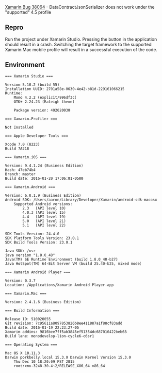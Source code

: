 [Xamarin Bug 38064](https://bugzilla.xamarin.com/show_bug.cgi?id=38064) - DataContractJsonSerializer does not work under the "supported" 4.5 profile

## Repro

Run the project under Xamarin Studio. Pressing the button in the application should result in a crash. Switching the target framework to the supported Xamarin.Mac mobile profile will result in a successful execution of the code.

## Environment

```
=== Xamarin Studio ===

Version 5.10.2 (build 55)
Installation UUID: 2701a58e-0630-4e42-b81d-229161066215
Runtime:
	Mono 4.2.2 (explicit/996df3c)
	GTK+ 2.24.23 (Raleigh theme)

	Package version: 402020030

=== Xamarin.Profiler ===

Not Installed

=== Apple Developer Tools ===

Xcode 7.0 (8223)
Build 7A218

=== Xamarin.iOS ===

Version: 9.4.1.24 (Business Edition)
Hash: 47eb74b4
Branch: master
Build date: 2016-01-20 17:06:01-0500

=== Xamarin.Android ===

Version: 6.0.1.9 (Business Edition)
Android SDK: /Users/aaron/Library/Developer/Xamarin/android-sdk-macosx
	Supported Android versions:
		2.3   (API level 10)
		4.0.3 (API level 15)
		4.4   (API level 19)
		5.0   (API level 21)
		5.1   (API level 22)

SDK Tools Version: 24.4.0
SDK Platform Tools Version: 23.0.1
SDK Build Tools Version: 23.0.1

Java SDK: /usr
java version "1.8.0_40"
Java(TM) SE Runtime Environment (build 1.8.0_40-b27)
Java HotSpot(TM) 64-Bit Server VM (build 25.40-b25, mixed mode)

=== Xamarin Android Player ===

Version: 0.3.7
Location: /Applications/Xamarin Android Player.app

=== Xamarin.Mac ===

Version: 2.4.1.6 (Business Edition)

=== Build Information ===

Release ID: 510020055
Git revision: 7c95611a8097853826b8ee411887a1f88cf83add
Build date: 2016-01-19 22:23:27-05
Xamarin addins: 9816bee7ff5ab3845ef51354dc687010422beb68
Build lane: monodevelop-lion-cycle6-c6sr1

=== Operating System ===

Mac OS X 10.11.3
Darwin porkbelly.local 15.3.0 Darwin Kernel Version 15.3.0
    Thu Dec 10 18:20:09 PST 2015
    root:xnu-3248.30.4~2/RELEASE_X86_64 x86_64
```

